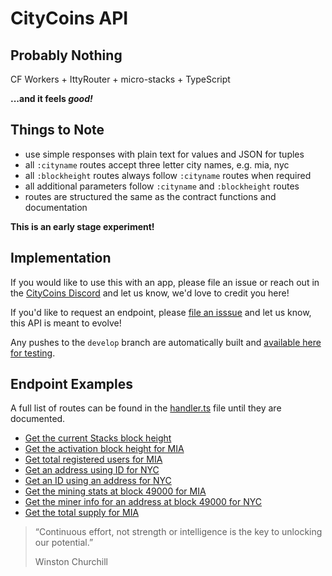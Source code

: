 # CityCoins API

## Probably Nothing

CF Workers + IttyRouter + micro-stacks + TypeScript

**...and it feels _good!_**

## Things to Note

- use simple responses with plain text for values and JSON for tuples
- all `:cityname` routes accept three letter city names, e.g. mia, nyc
- all `:blockheight` routes always follow `:cityname` routes when required
- all additional parameters follow `:cityname` and `:blockheight` routes
- routes are structured the same as the contract functions and documentation

**This is an early stage experiment!**

## Implementation

If you would like to use this with an app, please file an issue or reach out in the [CityCoins Discord](https://discord.gg/citycoins) and let us know, we'd love to credit you here!

If you'd like to request an endpoint, please [file an isssue](https://github.com/citycoins/api/issues/new) and let us know, this API is meant to evolve!

Any pushes to the `develop` branch are automatically built and [available here for testing](https://citycoins-api.citycoins.workers.dev).

## Endpoint Examples

A full list of routes can be found in the [handler.ts](./src/handler.ts) file until they are documented.

- [Get the current Stacks block height](https://api.citycoins.co/stacks-block-height)
- [Get the activation block height for MIA](https://api.citycoins.co/activation/get-activation-block/mia)
- [Get total registered users for MIA](https://api.citycoins.co/activation/get-registered-users-nonce/mia)
- [Get an address using ID for NYC](https://api.citycoins.co/activation/get-user/nyc/682)
- [Get an ID using an address for NYC](https://api.citycoins.co/activation/get-user-id/nyc/SP1FJ0MY8M18KZF43E85WJN48SDXYS1EC4BCQW02S)
- [Get the mining stats at block 49000 for MIA](https://api.citycoins.co/mining/get-mining-stats-at-block/mia/49000)
- [Get the miner info for an address at block 49000 for NYC](https://api.citycoins.co/mining/get-miner-at-block/nyc/49000/SP1FJ0MY8M18KZF43E85WJN48SDXYS1EC4BCQW02S)
- [Get the total supply for MIA](https://api.citycoins.co/token/get-total-supply/mia)

> “Continuous effort, not strength or intelligence
> is the key to unlocking our potential.”
>
> Winston Churchill

